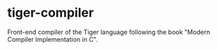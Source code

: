 tiger-compiler
==============

Front-end compiler of the Tiger language following the book "Modern Compiler Implementation in C".
